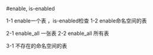 #enable, is-enabled

1-1 enable一个表 ，is-enabled检查
1-2 enable命名空间的表

2-1 enable_all 一张表
2-2 enable_all 所有表

3-1  不存在的命名空间的表
